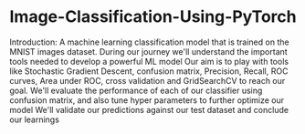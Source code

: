 # Image-Classification-Using-PyTorch

Introduction:
A machine learning classification model that is trained on the MNIST images dataset.
During our journey we'll understand the important tools needed to develop a powerful ML model
Our aim is to play with tools like Stochastic Gradient Descent, confusion matrix, Precision, Recall, ROC curves, Area under ROC, cross validation and GridSearchCV to reach our goal.
We'll evaluate the performance of each of our classifier using confusion matrix, and also tune hyper parameters to further optimize our model
We'll validate our predictions against our test dataset and conclude our learnings

